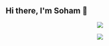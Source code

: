 ## Hi there, I'm  Soham 👋

<p>
  
<p align="center">
    <img src="https://skillicons.dev/icons?i=react,nextjs,javascript,typescript,tailwindcss,git,figma&perline=5" />
<p align="center" style="margin-top:1rem;">
<img align="center" src="https://github-readme-streak-stats.herokuapp.com/?user=Soham042328" />
</p>
